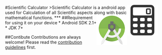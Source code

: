<img src="logo.png" align="right" />
#Scientific Calculator
>Scientific Calculator is a android app used for Calculation of all Scientific aspects along with basic mathematical functions.
***

<img src="as.png" align="right" />
##Requirement for using it on your device
* Android SDK 2.1+
* JDK 7+

##Contibute
Contributions are always welcome!
Please read the [contribution guidelines](contributing.md) first.


